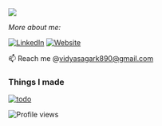 <img src="https://readme-typing-svg.herokuapp.com/?color=016EEA&width=300&vCenter=true&lines=Hello+World!;My+name+is+Vidya+Sagar+Mehar;I+code+and+drink+coffee;I+love+to+play+videogames" />

 <i >More about me:</i>
 
 <p>  
 <a href="https://www.linkedin.com/in/vidya-sagar-mehar-bb576814a/" target="_blank"><img src="https://img.shields.io/badge/LinkedIn-%230077B5.svg?&style=flat-square&logo=linkedin&logoColor=white" alt="LinkedIn"></a>
 <a href="https://vidya-sagar-portfolio.netlify.app/" target="_blank"><img src="https://img.shields.io/badge/My_Website-%230A0A0A.svg?&style=flat-square&logo=DEV.to&logoColor=white" alt="Website"></a>
</p> 


📫 Reach me @vidyasagark890@gmail.com


### Things I made
[![todo](https://user-images.githubusercontent.com/92782806/194139424-9d65de93-70de-4370-9dbb-f6da5dbdefc9.png)](https://todoaddlist.netlify.app/)

![Profile views](https://gpvc.arturio.dev/VidyaSAgarMehar)
